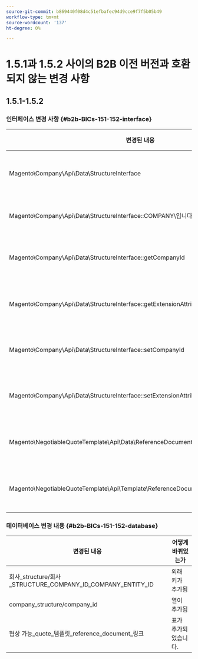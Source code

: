 ```yaml
---
source-git-commit: b869440f08d4c51efbafec94d9cce9f7f5b05b49
workflow-type: tm+mt
source-wordcount: '137'
ht-degree: 0%

---
```

# 1.5.1과 1.5.2 사이의 B2B 이전 버전과 호환되지 않는 변경 사항

## 1.5.1-1.5.2

### 인터페이스 변경 사항 {#b2b-BICs-151-152-interface}

| 변경된 내용 | 변경 방법 |
| --- | --- |
| Magento\Company\Api\Data\StructureInterface | 인터페이스에 상위를 추가했습니다. |
| Magento\Company\Api\Data\StructureInterface::COMPANY\입니다_ID | 상수가 추가되었습니다. |
| Magento\Company\Api\Data\StructureInterface::getCompanyId | [공용] 메서드가 추가되었습니다. |
| Magento\Company\Api\Data\StructureInterface::getExtensionAttributes | [공용] 메서드가 추가되었습니다. |
| Magento\Company\Api\Data\StructureInterface::setCompanyId | [public] 메서드가 추가되었습니다. |
| Magento\Company\Api\Data\StructureInterface::setExtensionAttributes | [공용] 메서드가 추가되었습니다. |
| Magento\NegotiableQuoteTemplate\Api\Data\ReferenceDocumentLinkInterface | 인터페이스가 추가되었습니다. |
| Magento\NegotiableQuoteTemplate\Api\Template\ReferenceDocumentLinkRepositoryInterface | 인터페이스가 추가되었습니다. |

### 데이터베이스 변경 내용 {#b2b-BICs-151-152-database}

| 변경된 내용 | 어떻게 바뀌었는가 |
| --- | --- |
| 회사\_structure/회사\_STRUCTURE\_COMPANY\_ID\_COMPANY\_ENTITY\_ID | 외래 키가 추가됨 |
| company\_structure/company\_id | 열이 추가됨 |
| 협상 가능\_quote\_템플릿\_reference\_document\_링크 | 표가 추가되었습니다. |
